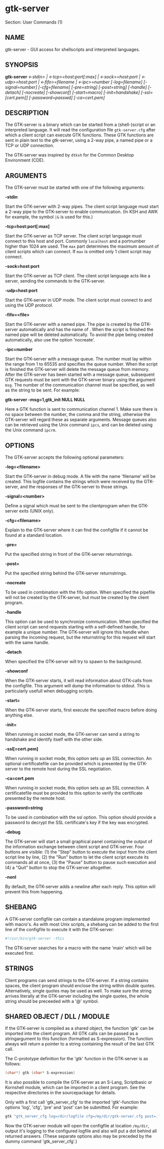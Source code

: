 # gtk-server

Section: User Commands (1)
 
## NAME

gtk-server - GUI access for shellscripts and interpreted languages.  

## SYNOPSIS

**gtk-server** *<-stdin> | <-tcp>=host:port[:max] | <-sock>=host:port | <-udp>=host:port | <-fifo>=filename | <-ipc>=number [-log=filename] [-signal=number] [-cfg=filename] [-pre=string] [-post=string] [-handle] [-detach] [-nocreate] [-showconf] [-start=macro] [-init=handshake] [-ssl=[cert.pem]] [-password=passwd] [-ca=cert.pem]*

## DESCRIPTION

The GTK-server is a binary which can be started from a (shell-)script or an interpreted language. It will read the configuration file ```gtk-server.cfg``` after which a client script can execute GTK functions. These GTK functions are sent in plain text to the gtk-server, using a 2-way pipe, a named pipe or a TCP or UDP connection.

The GTK-server was inspired by ```dtksh``` for the Common Desktop Environment (CDE).  

## ARGUMENTS

The GTK-server must be started with one of the following arguments:

**-stdin**

Start the GTK-server with 2-way pipes. The client script language must start a 2-way pipe to the GTK-server to enable communication. (In KSH and AWK for example, the symbol ```|&``` is used for this.)

**-tcp=host:port[:max]**

Start the GTK-server as TCP server. The client script language must connect to this host and port. Commonly ```localhost``` and a portnumber higher than 1024 are used. The ```max``` part determines the maximum amount of client scripts which can connect. If ```max``` is omitted only 1 client script may connect.

**-sock=host:port**

Start the GTK-server as TCP client. The client script language acts like a server, sending the commands to the GTK-server.

**-udp=host:port**

Start the GTK-server in UDP mode. The client script must connect to <host> and <port> using the UDP protocol.

**-fifo=\<file\>**

Start the GTK-server with a named pipe. The pipe is created by the GTK-server automatically and has the name of <file>. When the script is finished the named pipe will be deleted automatically. To avoid the pipe being created automatically, also use the option 'nocreate'.

**-ipc=number**

Start the GTK-server with a message queue. The number must lay within the range from 1 to 65535 and specifies the queue number. When the script is finished the GTK-server will delete the message queue from memory.
After the GTK-server has been started with a message queue, subsequent GTK requests must be sent with the GTK-server binary using the argument ```msg```. The number of the communication channel must be specified, as well as the string to be sent. For example:

**gtk-server -msg=1,gtk_init NULL NULL**

Here a GTK function is sent to communication channel 1. Make sure there is no space between the number, the comma and the string, otherwise the GTK-server will regard these as separate arguments.
Message queues also can be retrieved using the Unix command ```ipcs```, and can be deleted using the Unix command ```ipcrm```.

## OPTIONS

The GTK-server accepts the following optional parameters:

**-log=\<filename\>**

Start the GTK-server in debug mode. A file with the name 'filename' will be created. This logfile contains the strings which were received by the GTK-server, and the responses of the GTK-server to those strings.

**-signal=\<number\>**

Define a signal which must be sent to the clientprogram when the GTK-server exits (UNIX only).

**-cfg=\<filename\>**

Explain to the GTK-server where it can find the configfile if it cannot be found at a standard location.

**-pre=<string>**

Put the specified string in front of the GTK-server returnstrings.

**-post=<string>**

Put the specified string behind the GTK-server returnstrings.

**-nocreate**

To be used in combination with the fifo option. When specified the pipefile will not be created by the GTK-server, but must be created by the client program.

**-handle**

This option can be used to synchronize communication. When specified the client script can send requests starting with a self-defined handle, for example a unique number. The GTK-server will ignore this handle when parsing the incoming request, but the returnstring for this request will start with the same handle.

**-detach**

When specified the GTK-server will try to spawn to the background.

**-showconf**

When the GTK-server starts, it will read information about GTK-calls from the configfile. This argument will dump the information to stdout. This is particularly usefull when debugging scripts.

**-start=<macro>**

When the GTK-server starts, first execute the specified macro before doing anything else.

**-init=<handshake>**

When running in socket mode, the GTK-server can send a string to handshake and identify itself with the other side.

**-ssl[=cert.pem]**

When running in socket mode, this option sets up an SSL connection. An optional certificatefile can be provided which is presented by the GTK-server to the remote host during the SSL negotiation.

**-ca=cert.pem**

When running in socket mode, this option sets up an SSL connection. A certificatefile must be provided to this option to verify the certificate presented by the remote host.

**-password=string**

To be used in combination with the ssl option. This option should provide a password to decrypt the SSL certificate's key if the key was encrypted.

**-debug**

The GTK-server will start a small graphical panel containing the output of the information exchange between client script and GTK-server. Four buttons are visible: (1) the "Step" button to execute the input from the client script line by line, (2) the "Run" button to let the client script execute its commands all at once, (3) the "Pause" button to pause such execution and (4) a "Quit" button to stop the GTK-server altogether.

**-nonl**

By default, the GTK-server adds a newline after each reply. This option will prevent this from happening.

## SHEBANG

A GTK-server configfile can contain a standalone program implemented with macro's. As with most Unix scripts, a shebang can be added to the first line of the configfile to execute it with the GTK-server:

```bash
#!/usr/bin/gtk-server -this
```

The GTK-server searches for a macro with the name 'main' which will be executed first.

## STRINGS

Client programs can send strings to the GTK-server. If a string contains spaces, the client program should enclose the string within double quotes. Alternatively, single quotes may be used as well. To make sure the
string arrives literally at the GTK-server including the single quotes, the whole string should be preceeded with a '@' symbol.

## SHARED OBJECT / DLL / MODULE

If the GTK-server is compiled as a shared object, the function 'gtk' can be imported into the client program. All GTK calls can be passed as a stringargument to this function (formatted as S-expression). The function always will return a pointer to a string containing the result of the last GTK call.

The C-prototype definition for the 'gtk' function in the GTK-server is as follows:

```c
(char*) gtk (char* S-expression)
```

It is also possible to compile the GTK-server as an S-Lang, Scriptbasic or Kornshell module, which can be imported in a client program. See the respective directories in the sourcepackage for details.

Only with a first call 'gtk_server_cfg' to the imported 'gtk'-function the options 'log', 'cfg', 'pre' and 'post' can be submitted. For example:

```bash
gtk "gtk_server_cfg log=/dir/logfile cfg=/my/dir/gtk-server.cfg post=."
```

Now the GTK-server module will open the configfile at location ```/my/dir```, output it's logging to the configured logfile and also will put a dot behind all returned answers. (These separate options also may be preceded by the dummy command 'gtk_server_cfg'.)

